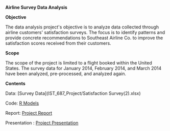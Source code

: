 **Airline Survey Data Analysis**

**Objective**

The data analysis project's objective is to analyze data collected through airline customers' satisfaction surveys. The focus is to identify patterns and provide concrete recommendations to Southeast Airline Co. to improve the satisfaction scores received from their customers.  

**Scope**

The scope of the project is limited to a flight booked within the United States. The survey data for January 2014, February 2014, and March 2014 have been analyzed, pre-processed, and analyzed again.

**Contents**

Data: [Survey Data](IST_687_Project/Satisfaction Survey(2).xlsx)

Code: [R Models](IST_687_Project/IST687_Team3_FinalProject.R)

Report: [Project Report](IST_687_Project/IST687_Team3_FinalProject.docx)

Presentation : [Project Presentation](IST_687_Project/IST687_Team3_FinalProject.pptx)